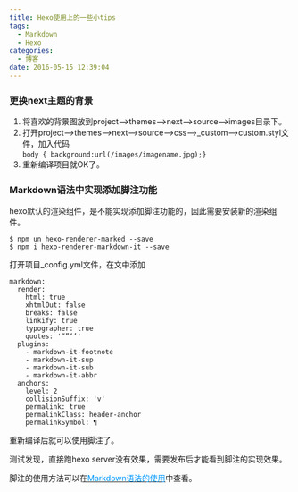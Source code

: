 ```yaml
---
title: Hexo使用上的一些小tips
tags:
  - Markdown
  - Hexo
categories:
  - 博客
date: 2016-05-15 12:39:04
---
```


### 更换next主题的背景
1. 将喜欢的背景图放到project-->themes-->next-->source-->images目录下。
2. 打开project-->themes-->next-->source-->css-->_custom-->custom.styl文件，加入代码<br>
`body { background:url(/images/imagename.jpg);}`
3. 重新编译项目就OK了。

<!-- more -->

### Markdown语法中实现添加脚注功能
hexo默认的渲染组件，是不能实现添加脚注功能的，因此需要安装新的渲染组件。
```
$ npm un hexo-renderer-marked --save
$ npm i hexo-renderer-markdown-it --save
```

打开项目_config.yml文件，在文中添加
```
markdown:
  render:
    html: true
    xhtmlOut: false
    breaks: false
    linkify: true
    typographer: true
    quotes: '“”‘’'
  plugins:
    - markdown-it-footnote
    - markdown-it-sup
    - markdown-it-sub
    - markdown-it-abbr
  anchors:
    level: 2
    collisionSuffix: 'v'
    permalink: true
    permalinkClass: header-anchor
    permalinkSymbol: ¶
```
重新编译后就可以使用脚注了。

测试发现，直接跑hexo server没有效果，需要发布后才能看到脚注的实现效果。

脚注的使用方法可以在[<font color=#0099ff>Markdown语法的使用</font>](http://www.lieeber.com/2017/01/22/markdown%E8%AF%AD%E6%B3%95%E7%9A%84%E4%BD%BF%E7%94%A8/ "Markdown语法的使用")中查看。

